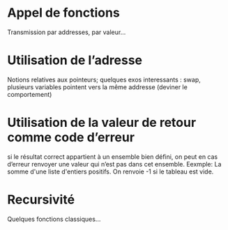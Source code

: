 # Appel de fonctions

Transmission par addresses, par valeur...

# Utilisation de l’adresse
Notions relatives aux pointeurs; quelques exos interessants : swap, plusieurs variables pointent vers la même addresse (deviner le comportement)

# Utilisation de la valeur de retour comme code d’erreur

si le résultat correct appartient à un ensemble bien défini, on
peut en cas d’erreur renvoyer une valeur qui n’est pas dans cet
ensemble. Eexmple:  La somme d'une liste d'entiers positifs. On renvoie -1 si le tableau est vide.


# Recursivité

Quelques fonctions classiques...

